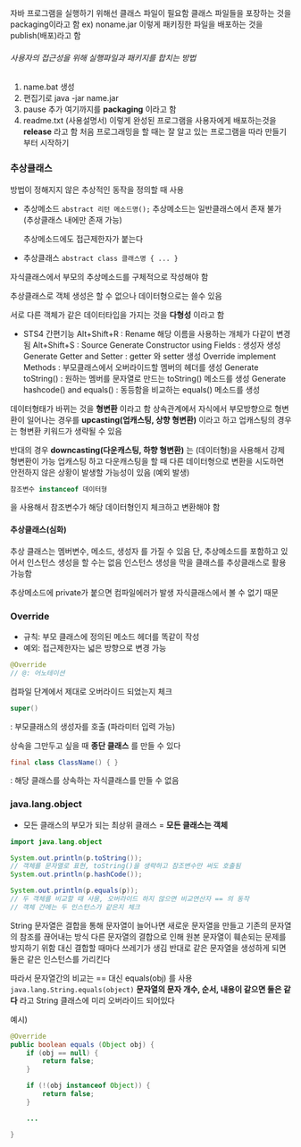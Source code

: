 자바 프로그램을 실행하기 위해선 클래스 파일이 필요함
클래스 파일들을 포장하는 것을 packaging이라고 함 ex) noname.jar
이렇게 패키징한 파일을 배포하는 것을 publish(배포)라고 함

###### 사용자의 접근성을 위해 실행파일과 패키지를 합치는 방법
1. name.bat 생성
2. 편집기로 java -jar name.jar
3. pause 추가
	여기까지를 __packaging__ 이라고 함
4. readme.txt (사용설명서)
이렇게 완성된 프로그램을 사용자에게 배포하는것을 __release__ 라고 함
처음 프로그래밍을 할 때는 잘 알고 있는 프로그램을 따라 만들기 부터 시작하기

### 추상클래스
방법이 정해지지 않은 추상적인 동작을 정의할 때 사용
- 추상메소드
	`abstract 리턴 메소드명();`
	추상메소드는 일반클래스에서 존재 불가
	(추상클래스 내에만 존재 가능)
	
	추상메소드에도 접근제한자가 붙는다
	
- 추상클래스
	`abstract class 클래스명 { ... }`

자식클래스에서 부모의 추상메소드를 구체적으로 작성해야 함

추상클래스로 객체 생성은 할 수 없으나 데이터형으로는 쓸수 있음

서로 다른 객체가 같은 데이터타입을 가지는 것을 __다형성__ 이라고 함

- STS4 간편기능
	Alt+Shift+R : Rename
		해당 이름을 사용하는 개체가 다같이 변경됨
	Alt+Shift+S : Source
		Generate Constructor using Fields : 생성자 생성
		Generate Getter and Setter : getter 와 setter 생성
		Override implement Methods : 부모클래스에서 오버라이드할 멤버의 헤더를 생성
		Generate toString() : 원하는 멤버를 문자열로 만드는 toString() 메소드를 생성
		Generate hashcode() and equals() : 동등함을 비교하는 equals() 메소드를 생성

데이터형태가 바뀌는 것을 __형변환__ 이라고 함
상속관계에서 자식에서 부모방향으로 형변환이 일어나는 경우를 __upcasting(업캐스팅, 상향 형변환)__ 이라고 하고 업캐스팅의 경우는 형변환 키워드가 생략될 수 있음

반대의 경우 __downcasting(다운캐스팅, 하향 형변환)__ 는 (데이터형)을 사용해서 강제형변환이 가능
업캐스팅 하고 다운캐스팅을 할 때 다른 데이터형으로 변환을 시도하면 안전하지 않은 상황이 발생할 가능성이 있음 (예외 발생)
```java
참조변수 instanceof 데이터형
```
을 사용해서 참조변수가 해당 데이터형인지 체크하고 변환해야 함

#### 추상클래스(심화)
추상 클래스는 멤버변수, 메소드, 생성자 를 가질 수 있음
단, 추상메소드를 포함하고 있어서 인스턴스 생성을 할 수는 없음
	인스턴스 생성을 막을 클래스를 추상클래스로 활용 가능함

추상메소드에 private가 붙으면 컴파일에러가 발생
	자식클래스에서 볼 수 없기 때문

### Override
- 규칙: 부모 클래스에 정의된 메소드 헤더를 똑같이 작성
- 예외: 접근제한자는 넓은 방향으로 변경 가능
```java
@Override
// @: 어노테이션
```
컴파일 단계에서 제대로 오버라이드 되었는지 체크

```java
super()
```
: 부모클래스의 생성자를 호출 (파라미터 입력 가능)

상속을 그만두고 싶을 때 __종단 클래스__ 를 만들 수 있다
```java
final class ClassName() { }
```
: 해당 클래스를 상속하는 자식클래스를 만들 수 없음

### java.lang.object
- 모든 클래스의 부모가 되는 최상위 클래스 = **모든 클래스는 객체**
```java
import java.lang.object

System.out.println(p.toString());
// 객체를 문자열로 표현, toString()을 생략하고 참조변수만 써도 호출됨
System.out.println(p.hashCode());

System.out.println(p.equals(p));
// 두 객체를 비교할 때 사용, 오버라이드 하지 않으면 비교연산자 == 의 동작
// 객체 간에는 두 인스턴스가 같은지 체크
```

String 문자열은 결합을 통해 문자열이 늘어나면 새로운 문자열을 만들고 기존의 문자열의 참조를 끊어내는 방식
	다른 문자열의 결합으로 인해 원본 문자열이 훼손되는 문제를 방지하기 위함
	대신 결합할 때마다 쓰레기가 생김
		반대로 같은 문자열을 생성하게 되면 둘은 같은 인스턴스를 가리킨다

따라서 문자열간의 비교는 == 대신 equals(obj) 를 사용
	`java.lang.String.equals(object)`
	__문자열의 문자 개수, 순서, 내용이 같으면 둘은 같다__ 라고 String 클래스에 미리 오버라이드 되어있다

예시)
```java
@Override
public boolean equals (Object obj) {
	if (obj == null) {
		return false;
	}

	if (!(obj instanceof Object)) {
		return false;
	}

	...

}
```
